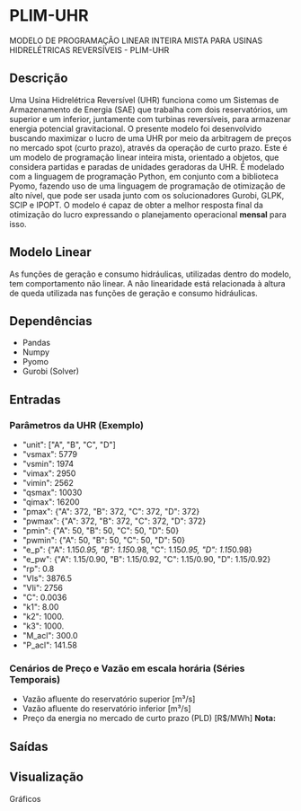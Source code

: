 # PLIM-UHR
MODELO DE PROGRAMAÇÃO LINEAR INTEIRA MISTA PARA USINAS HIDRELÉTRICAS REVERSÍVEIS - PLIM-UHR

## Descrição
Uma Usina Hidrelétrica Reversível (UHR) funciona como um Sistemas de Armazenamento de Energia (SAE) que trabalha com dois reservatórios, um superior e um inferior, juntamente com turbinas reversíveis, para armazenar energia potencial gravitacional. O presente modelo foi desenvolvido buscando maximizar o lucro de uma UHR por meio da arbitragem de preços no mercado spot (curto prazo), através da operação de curto prazo.
Este é um modelo de programação linear inteira mista, orientado a objetos, que considera partidas e paradas de unidades geradoras da UHR. É modelado com a linguagem de programação Python, em conjunto com a biblioteca Pyomo, fazendo uso de uma linguagem de programação de otimização de alto nível, que pode ser usada junto com os solucionadores Gurobi, GLPK, SCIP e IPOPT.
O modelo é capaz de obter a melhor resposta final da otimização do lucro expressando o planejamento operacional **mensal** para isso.

## Modelo Linear
As funções de geração e consumo hidráulicas, utilizadas dentro do modelo, tem comportamento não linear. A não linearidade está relacionada à altura de queda utilizada nas funções de geração e consumo hidráulicas.

## Dependências
- Pandas
- Numpy
- Pyomo
- Gurobi (Solver)
## Entradas
### Parâmetros da UHR (Exemplo)
  - "unit": ["A", "B", "C", "D"]
  - "vsmax": 5779
  - "vsmin": 1974
  - "vimax": 2950
  - "vimin": 2562
  - "qsmax": 10030
  - "qimax": 16200
  - "pmax": {"A": 372, "B": 372, "C": 372, "D": 372}
  - "pwmax": {"A": 372, "B": 372, "C": 372, "D": 372}
  - "pmin": {"A": 50, "B": 50, "C": 50, "D": 50}
  - "pwmin": {"A": 50, "B": 50, "C": 50, "D": 50}
  - "e_p": {"A": 1.15*0.95, "B": 1.15*0.98, "C": 1.15*0.95, "D": 1.15*0.98}
  - "e_pw": {"A": 1.15/0.90, "B": 1.15/0.92, "C": 1.15/0.90, "D": 1.15/0.92}
  - "rp": 0.8
  - "VIs": 3876.5
  - "VIi": 2756
  - "C": 0.0036
  - "k1": 8.00
  - "k2": 1000.
  - "k3": 1000.
  - "M_acl": 300.0
  - "P_acl": 141.58

### Cenários de **Preço** e **Vazão** em escala horária (Séries Temporais)
  - Vazão afluente do reservatório superior [m³/s]
  - Vazão afluente do reservatório inferior [m³/s]
  - Preço da energia no mercado de curto prazo (PLD) [R$/MWh]
  **Nota:**
## Saídas


## Visualização
Gráficos
